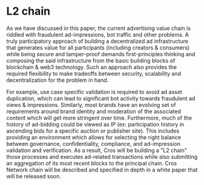 # L2 chain

As we have discussed in this paper, the current advertising value chain is riddled with fraudulent ad-impressions, bot traffic and other problems. A truly participatory approach of building a decentralized ad infrastructure that generates value for all participants (including creators & consumers) while being secure and tamper-proof demands first-principles thinking and composing the said infrastructure from the basic building blocks of blockchain & web3 technology. Such an approach also provides the required flexibility to make tradeoffs between security, scalability and decentralization for the problem in hand.

For example, use case specific validation is required to avoid ad asset duplication, which can lead to significant bot activity towards fraudulent ad views & impressions. Similarly, most brands have an evolving set of requirements around brand identity and moderation of the associated content which will get more stringent over time. Furthermore, much of the history of ad-bidding could be viewed as IP (ex: participation history in ascending bids for a specific auction or publisher site). This includes providing an environment which allows for selecting the right balance between governance, confidentiality, compliance, and ad-impression validation and verification. As a result, Cros will be building a "L2 chain" those processes and executes ad-related transactions while also submitting an aggregation of its most recent blocks to the principal chain. Cros Network chain will be described and specified in depth in a white paper that will be released soon.
